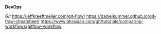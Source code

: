 **DevOps**

*Git*
https://jeffkreeftmeijer.com/git-flow/
https://danielkummer.github.io/git-flow-cheatsheet/
https://www.atlassian.com/git/tutorials/comparing-workflows/gitflow-workflow
